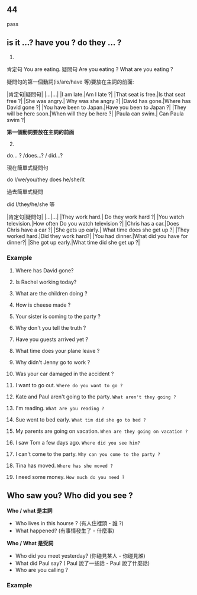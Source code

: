 ## 44
pass

## is it ...? have you  ? do they ... ?

1. 
肯定句 You are eating.
疑問句 Are you eating ? What are you eating ?

疑問句的第一個動詞(is/are/have 等)要放在主詞的前面:

|肯定句|疑問句|
|...|...|
|I am late.|Am I late ?|
|That seat is free.|Is that seat free ?|
|She was angry.| Why was she angry ?|
|David has gone.|Where has David gone ?|
|You have been to Japan.|Have you been to Japan ?|
|They will be here soon.|When will they be here ?|
|Paula can swim.| Can Paula swim ?|

**第一個動詞要放在主詞的前面**

2. 

do... ? /does...? / did...?

現在簡單式疑問句 

do I/we/you/they
does he/she/it

過去簡單式疑問

did I/they/he/she 等

|肯定句|疑問句|
|...|...|
|They work hard.| Do they work hard ?|
|You watch television.|How often Do you watch television ?|
|Chris has a car.|Does Chris have a car ?|
|She gets up early.| What time does she get up ?|
|They worked hard.|Did they work hard?|
|You had dinner.|What did you have for dinner?|
|She got up early.|What time did she get up ?|

### Example
1. Where has David gone?
2. Is Rachel working today?
3. What are the children doing ?
4. How is cheese made ?
5. Your sister is coming to the party ?
6. Why don't you tell the truth ?
7. Have you guests arrived yet ?
8. What time does your plane leave ?
9. Why didn't Jenny go to work ?
10. Was your car damaged in the accident ?

1. I want to go out. `Where do you want to go ?`
2. Kate and Paul aren't going to the party. `What aren't they going ?`
3. I'm reading. `What are you reading ?`
4. Sue went to bed early. `What tim did she go to bed ?`
5. My parents are going on vacation. `When are they going on vacation ?`
6. I saw Tom a few days ago. `Where did you see him?`
7. I can't come to the party. `Why can you come to the party ?`
8. Tina has moved. `Where has she moved ?`
9. I need some money. `How much do you need ?`

## Who saw you? Who did you see ?

**Who / what 是主詞**

- Who lives in this hourse ? (有人住裡頭 - 誰 ?)
- What happened? (有事情發生了 - 什麼事)

**Who / What 是受詞**

- Who did you meet yesterday? (你碰見某人 - 你碰見誰)
- What did Paul say? ( Paul 說了一些話 - Paul 說了什麼話)
- Who are you calling ?

### Example



